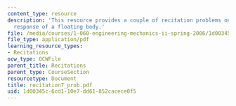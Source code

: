 ```yaml
---
content_type: resource
description: 'This resource provides a couple of recitation problems on topic: dynamic
  response of a floating body.'
file: /media/courses/1-060-engineering-mechanics-ii-spring-2006/1d00345c6cd110e7dd61852cacece0f5_recitation7_prob.pdf
file_type: application/pdf
learning_resource_types:
- Recitations
ocw_type: OCWFile
parent_title: Recitations
parent_type: CourseSection
resourcetype: Document
title: recitation7_prob.pdf
uid: 1d00345c-6cd1-10e7-dd61-852cacece0f5
---
```

